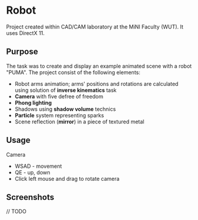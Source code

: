 # Robot

Project created within CAD/CAM laboratory at the MiNI Faculty (WUT).  It uses DirectX 11.

## Purpose

The task was to create and display an example animated scene with a robot "PUMA". The project consist of the following elements:

- Robot arms animation; arms' positions and rotations are calculated using solution of **inverse kinematics** task
- **Camera** with five defree of freedom
- **Phong lighting**
- Shadows using **shadow volume** technics
- **Particle** system representing sparks
- Scene reflection (**mirror**) in a piece of textured metal

## Usage

Camera 
- WSAD - movement
- QE - up, down
- Click left mouse and drag to rotate camera

## Screenshots

// TODO